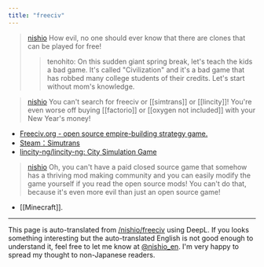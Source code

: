 ```yaml
---
title: "freeciv"
---
```


> [nishio](https://x.com/nishio/status/1233342460329250818) How evil, no one should ever know that there are clones that can be played for free!
>  >tenohito: On this sudden giant spring break, let's teach the kids a bad game. It's called "Civilization" and it's a bad game that has robbed many college students of their credits. Let's start without mom's knowledge.


> [nishio](https://x.com/nishio/status/1233344824402530304) You can't search for freeciv or [[simtrans]] or [[lincity]]! You're even worse off buying [[factorio]] or [[oxygen not included]] with your New Year's money!
- [Freeciv.org - open source empire-building strategy game.](https://freeciv.org/)
- [Steam：Simutrans](https://store.steampowered.com/app/434520/Simutrans/?l=japanese)
- [lincity-ng/lincity-ng: City Simulation Game](https://github.com/lincity-ng/lincity-ng/)
> [nishio](https://x.com/nishio/status/1233350415971835904) Oh, you can't have a paid closed source game that somehow has a thriving mod making community and you can easily modify the game yourself if you read the open source mods! You can't do that, because it's even more evil than just an open source game!
- [[Minecraft]].

---
This page is auto-translated from [/nishio/freeciv](https://scrapbox.io/nishio/freeciv) using DeepL. If you looks something interesting but the auto-translated English is not good enough to understand it, feel free to let me know at [@nishio_en](https://twitter.com/nishio_en). I'm very happy to spread my thought to non-Japanese readers.